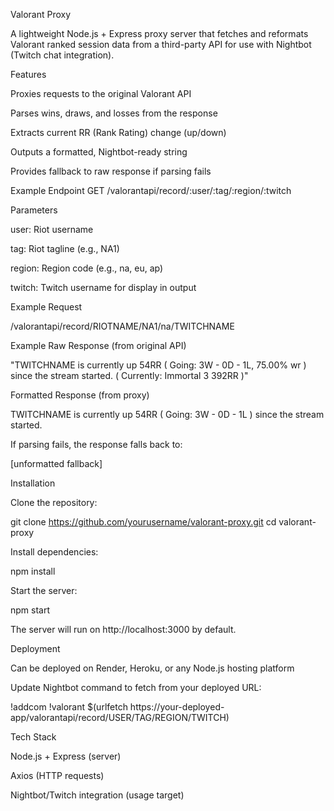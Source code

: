 Valorant Proxy

A lightweight Node.js + Express proxy server that fetches and reformats Valorant ranked session data from a third-party API for use with Nightbot (Twitch chat integration).

Features

Proxies requests to the original Valorant API

Parses wins, draws, and losses from the response

Extracts current RR (Rank Rating) change (up/down)

Outputs a formatted, Nightbot-ready string

Provides fallback to raw response if parsing fails

Example Endpoint
GET /valorantapi/record/:user/:tag/:region/:twitch

Parameters

user: Riot username 

tag: Riot tagline (e.g., NA1)

region: Region code (e.g., na, eu, ap)

twitch: Twitch username for display in output

Example Request

/valorantapi/record/RIOTNAME/NA1/na/TWITCHNAME


Example Raw Response (from original API)

"TWITCHNAME is currently up 54RR ( Going: 3W - 0D - 1L, 75.00% wr ) since the stream started. ( Currently: Immortal 3 392RR )"


Formatted Response (from proxy)

TWITCHNAME is currently up 54RR ( Going: 3W - 0D - 1L ) since the stream started.


If parsing fails, the response falls back to:

[unformatted fallback] <original API string>

Installation

Clone the repository:

git clone https://github.com/yourusername/valorant-proxy.git
cd valorant-proxy


Install dependencies:

npm install


Start the server:

npm start


The server will run on http://localhost:3000 by default.

Deployment

Can be deployed on Render, Heroku, or any Node.js hosting platform

Update Nightbot command to fetch from your deployed URL:

!addcom !valorant $(urlfetch https://your-deployed-app/valorantapi/record/USER/TAG/REGION/TWITCH)

Tech Stack

Node.js + Express (server)

Axios (HTTP requests)

Nightbot/Twitch integration (usage target)
